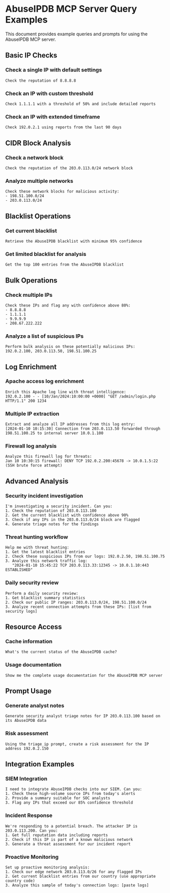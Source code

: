 # AbuseIPDB MCP Server Query Examples

This document provides example queries and prompts for using the AbuseIPDB MCP server.

## Basic IP Checks

### Check a single IP with default settings
```
Check the reputation of 8.8.8.8
```

### Check an IP with custom threshold
```
Check 1.1.1.1 with a threshold of 50% and include detailed reports
```

### Check an IP with extended timeframe
```
Check 192.0.2.1 using reports from the last 90 days
```

## CIDR Block Analysis

### Check a network block
```
Check the reputation of the 203.0.113.0/24 network block
```

### Analyze multiple networks
```
Check these network blocks for malicious activity:
- 198.51.100.0/24
- 203.0.113.0/24
```

## Blacklist Operations

### Get current blacklist
```
Retrieve the AbuseIPDB blacklist with minimum 95% confidence
```

### Get limited blacklist for analysis
```
Get the top 100 entries from the AbuseIPDB blacklist
```

## Bulk Operations

### Check multiple IPs
```
Check these IPs and flag any with confidence above 80%:
- 8.8.8.8
- 1.1.1.1
- 9.9.9.9
- 208.67.222.222
```

### Analyze a list of suspicious IPs
```
Perform bulk analysis on these potentially malicious IPs:
192.0.2.100, 203.0.113.50, 198.51.100.25
```

## Log Enrichment

### Apache access log enrichment
```
Enrich this Apache log line with threat intelligence:
192.0.2.100 - - [10/Jan/2024:10:00:00 +0000] "GET /admin/login.php HTTP/1.1" 200 1234
```

### Multiple IP extraction
```
Extract and analyze all IP addresses from this log entry:
[2024-01-10 10:15:30] Connection from 203.0.113.50 forwarded through 198.51.100.25 to internal server 10.0.1.100
```

### Firewall log analysis
```
Analyze this firewall log for threats:
Jan 10 10:30:15 firewall: DENY TCP 192.0.2.200:45678 -> 10.0.1.5:22 (SSH brute force attempt)
```

## Advanced Analysis

### Security incident investigation
```
I'm investigating a security incident. Can you:
1. Check the reputation of 203.0.113.100
2. Get the current blacklist with confidence above 90%
3. Check if any IPs in the 203.0.113.0/24 block are flagged
4. Generate triage notes for the findings
```

### Threat hunting workflow
```
Help me with threat hunting:
1. Get the latest blacklist entries
2. Check these suspicious IPs from our logs: 192.0.2.50, 198.51.100.75
3. Analyze this network traffic log:
   "2024-01-10 15:45:22 TCP 203.0.113.33:12345 -> 10.0.1.10:443 ESTABLISHED"
```

### Daily security review
```
Perform a daily security review:
1. Get blacklist summary statistics
2. Check our public IP ranges: 203.0.113.0/24, 198.51.100.0/24
3. Analyze recent connection attempts from these IPs: [list from security logs]
```

## Resource Access

### Cache information
```
What's the current status of the AbuseIPDB cache?
```

### Usage documentation
```
Show me the complete usage documentation for the AbuseIPDB MCP server
```

## Prompt Usage

### Generate analyst notes
```
Generate security analyst triage notes for IP 203.0.113.100 based on its AbuseIPDB data
```

### Risk assessment
```
Using the triage_ip prompt, create a risk assessment for the IP address 192.0.2.150
```

## Integration Examples

### SIEM Integration
```
I need to integrate AbuseIPDB checks into our SIEM. Can you:
1. Check these high-volume source IPs from today's alerts
2. Provide a summary suitable for SOC analysts
3. Flag any IPs that exceed our 85% confidence threshold
```

### Incident Response
```
We're responding to a potential breach. The attacker IP is 203.0.113.200. Can you:
1. Get full reputation data including reports
2. Check if this IP is part of a known malicious network
3. Generate a threat assessment for our incident report
```

### Proactive Monitoring
```
Set up proactive monitoring analysis:
1. Check our edge network 203.0.113.0/26 for any flagged IPs
2. Get current blacklist entries from our country (use appropriate country code)
3. Analyze this sample of today's connection logs: [paste logs]
```